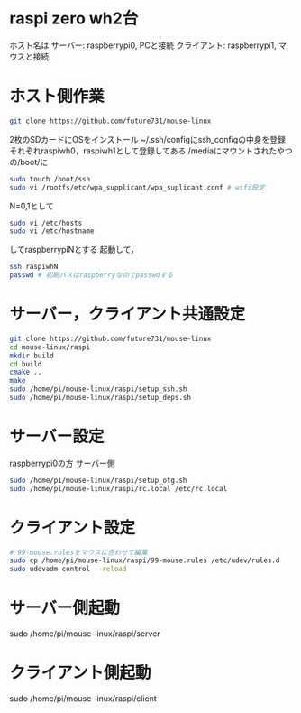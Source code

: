 # raspi zero wh2台
ホスト名は
サーバー: raspberrypi0, PCと接続
クライアント: raspberrypi1, マウスと接続


# ホスト側作業
```bash
git clone https://github.com/future731/mouse-linux
```
2枚のSDカードにOSをインストール
~/.ssh/configにssh_configの中身を登録
それぞれraspiwh0，raspiwh1として登録してある
/mediaにマウントされたやつの/boot/に
```bash
sudo touch /boot/ssh
sudo vi /rootfs/etc/wpa_supplicant/wpa_suplicant.conf # wifi設定
```
N=0,1として
```bash
sudo vi /etc/hosts
sudo vi /etc/hostname
```
してraspberrypiNとする
起動して，
```bash
ssh raspiwhN
passwd # 初期パスはraspberryなのでpasswdする
```

# サーバー，クライアント共通設定
```bash
git clone https://github.com/future731/mouse-linux
cd mouse-linux/raspi
mkdir build
cd build
cmake ..
make
sudo /home/pi/mouse-linux/raspi/setup_ssh.sh
sudo /home/pi/mouse-linux/raspi/setup_deps.sh
```

# サーバー設定
raspberrypi0の方
サーバー側
```bash
sudo /home/pi/mouse-linux/raspi/setup_otg.sh
sudo /home/pi/mouse-linux/raspi/rc.local /etc/rc.local
```

# クライアント設定
```bash
# 99-mouse.rulesをマウスに合わせて編集
sudo cp /home/pi/mouse-linux/raspi/99-mouse.rules /etc/udev/rules.d
sudo udevadm control --reload
```

# サーバー側起動
sudo /home/pi/mouse-linux/raspi/server
# クライアント側起動
sudo /home/pi/mouse-linux/raspi/client
